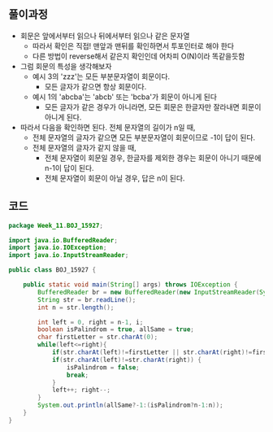 ## 풀이과정
- 회문은 앞에서부터 읽으나 뒤에서부터 읽으나 같은 문자열
  - 따라서 확인은 직접! 맨앞과 맨뒤를 확인하면서 투포인터로 해야 한다
  - 다른 방법이 reverse해서 같은지 확인인데 어차피 O(N)이라 똑같을듯함
- 그럼 회문의 특성을 생각해보자
  - 예시 3의 'zzz'는 모든 부분문자열이 회문이다.
    - 모든 글자가 같으면 항상 회문이다.
  - 예시 1의 'abcba'는 'abcb' 또는 'bcba'가 회문이 아니게 된다
    - 모든 글자가 같은 경우가 아니라면, 모든 회문은 한글자만 잘라내면 회문이 아니게 된다.
- 따라서 다음을 확인하면 된다. 전체 문자열의 길이가 n일 때, 
  - 전체 문자열의 글자가 같으면 모든 부분문자열이 회문이므로 -1이 답이 된다.
  - 전체 문자열의 글자가 같지 않을 때, 
    - 전체 문자열이 회문일 경우, 한글자를 제외한 경우는 회문이 아니기 때문에 n-1이 답이 된다.
    - 전체 문자열이 회문이 아닐 경우, 답은 n이 된다.

## 코드
```java
package Week_11.BOJ_15927;

import java.io.BufferedReader;
import java.io.IOException;
import java.io.InputStreamReader;

public class BOJ_15927 {

    public static void main(String[] args) throws IOException {
        BufferedReader br = new BufferedReader(new InputStreamReader(System.in));
        String str = br.readLine();
        int n = str.length();

        int left = 0, right = n-1, i;
        boolean isPalindrom = true, allSame = true;
        char firstLetter = str.charAt(0);
        while(left<=right){
            if(str.charAt(left)!=firstLetter || str.charAt(right)!=firstLetter) allSame = false;
            if(str.charAt(left)!=str.charAt(right)) {
                isPalindrom = false;
                break;
            }
            left++; right--;
        }
        System.out.println(allSame?-1:(isPalindrom?n-1:n));
    }
}

```